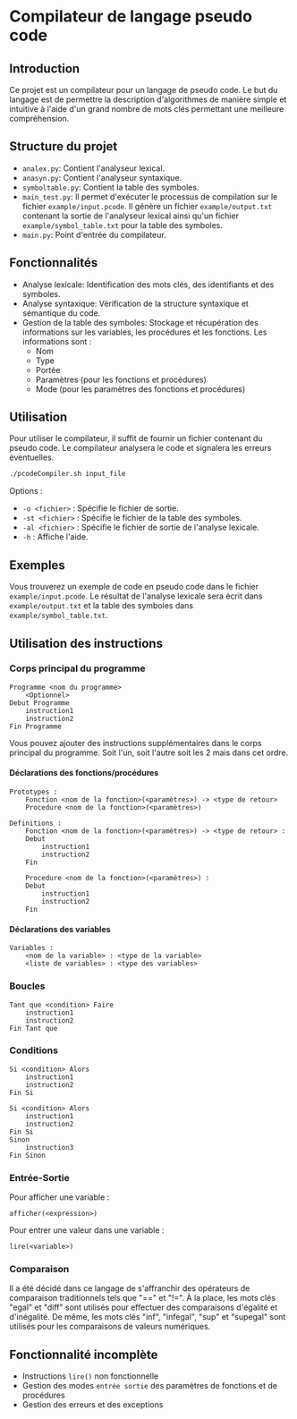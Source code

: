 # Compilateur de langage pseudo code

## Introduction

Ce projet est un compilateur pour un langage de pseudo code. Le but du langage est de permettre la description d'algorithmes de manière simple et intuitive à l'aide d'un grand nombre de mots clés permettant une meilleure compréhension.

## Structure du projet

- `analex.py`: Contient l'analyseur lexical.
- `anasyn.py`: Contient l'analyseur syntaxique.
- `symboltable.py`: Contient la table des symboles.
- `main_test.py`: Il permet d'exécuter le processus de compilation sur le fichier `example/input.pcode`. Il génère un fichier `example/output.txt` contenant la sortie de l'analyseur lexical ainsi qu'un fichier `example/symbol_table.txt` pour la table des symboles.
- `main.py`: Point d'entrée du compilateur.

## Fonctionnalités

- Analyse lexicale: Identification des mots clés, des identifiants et des symboles.
- Analyse syntaxique: Vérification de la structure syntaxique et sémantique du code.
- Gestion de la table des symboles: Stockage et récupération des informations sur les variables, les procédures et les fonctions. Les informations sont : 
  - Nom 
  - Type
  - Portée
  - Paramètres (pour les fonctions et procédures)
  - Mode (pour les paramètres des fonctions et procédures)

## Utilisation

Pour utiliser le compilateur, il suffit de fournir un fichier contenant du pseudo code. Le compilateur analysera le code et signalera les erreurs éventuelles.

```bash
./pcodeCompiler.sh input_file
```
Options :
- `-o <fichier>` : Spécifie le fichier de sortie.
- `-st <fichier>` : Spécifie le fichier de la table des symboles.
- `-al <fichier>` : Spécifie le fichier de sortie de l'analyse lexicale.
- `-h` : Affiche l'aide.

## Exemples

Vous trouverez un exemple de code en pseudo code dans le fichier `example/input.pcode`.
Le résultat de l'analyse lexicale sera écrit dans `example/output.txt` et la table des symboles dans `example/symbol_table.txt`.

## Utilisation des instructions

### Corps principal du programme

```pcode
Programme <nom du programme>
    <Optionnel>
Debut Programme
    instruction1
    instruction2
Fin Programme
```

Vous pouvez ajouter des instructions supplémentaires dans le corps principal du programme. Soit l'un, soit l'autre soit les 2 mais dans cet ordre.

#### Déclarations des fonctions/procédures

```pcode
Prototypes :
    Fonction <nom de la fonction>(<paramètres>) -> <type de retour>
    Procedure <nom de la fonction>(<paramètres>)

Definitions :
    Fonction <nom de la fonction>(<paramètres>) -> <type de retour> :
    Debut
        instruction1
        instruction2
    Fin

    Procedure <nom de la fonction>(<paramètres>) :
    Debut
        instruction1
        instruction2
    Fin

```

#### Déclarations des variables

```pcode
Variables :
    <nom de la variable> : <type de la variable>
    <liste de variables> : <type des variables>
```

### Boucles

```pcode
Tant que <condition> Faire
    instruction1
    instruction2
Fin Tant que
```

### Conditions

```pcode
Si <condition> Alors
    instruction1
    instruction2
Fin Si
```

```pcode
Si <condition> Alors
    instruction1
    instruction2
Fin Si
Sinon
    instruction3
Fin Sinon
```

### Entrée-Sortie
Pour afficher une variable :
```pcode
afficher(<expression>)
```
Pour entrer une valeur dans une variable :
```pcode
lire(<variable>)
```

### Comparaison

Il a été décidé dans ce langage de s'affranchir des opérateurs de comparaison traditionnels tels que "==" et "!=". À la place, les mots clés "egal" et "diff" sont utilisés pour effectuer des comparaisons d'égalité et d'inégalité.
De même, les mots clés "inf", "infegal", "sup" et "supegal" sont utilisés pour les comparaisons de valeurs numériques.



## Fonctionnalité incomplète

- Instructions `lire()` non fonctionnelle
- Gestion des modes `entrée sortie` des paramètres de fonctions et de procédures
- Gestion des erreurs et des exceptions